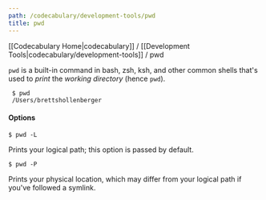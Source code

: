 ```yaml
---
path: /codecabulary/development-tools/pwd
title: pwd
---
```

[[Codecabulary Home|codecabulary]] / [[Development Tools|codecabulary/development-tools]] / pwd

<!-- ---title: pwd -->

`pwd` is a built-in command in bash, zsh, ksh, and other common shells that's used to _print_ the _working directory_ (hence `pwd`).

	 $ pwd
	 /Users/brettshollenberger
	 
#### Options

	$ pwd -L
	
Prints your logical path; this option is passed by default.

	$ pwd -P
	
Prints your physical location, which may differ from your logical path if you've followed a symlink.
